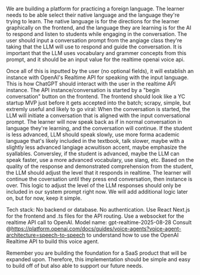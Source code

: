 We are building a platform for practicing a foreign language. The learner needs to be able select their native language and the language they're trying to learn. The native language is for the directions for the learner graphically on the frontend, and the language they are learning is for the AI to respond and listen to students while engaging in the conversation. The user should input a conversation prompt from the angiage class they're taking that the LLM will use to respond and guide the conversation. It is important that the LLM uses vocabulary and grammer concepts from this prompt, and it should be an input value for the realtime openai voice api.

Once all of this is inputted by the user (no optional fields), it will establish an instance with OpenAI's Realtime API for speaking with the input language. This is how ChatGPT should interact with the user in the realtime API instance. The API instance/conversation is started by a "begin conversation" button on the frontend. The frontend should look like a YC startup MVP just before it gets accepted into the batch; scrapy, simple, but extremly useful and likely to go viral:
When the conversation is started, the LLM will initiate a conversation that is aligned with the input conversational prompt. The learner will now speak back as if in normal conversation in language they're learning, and the conversation will continue. If the student is less advanced, LLM should speak slowly, use more forma academic language that's likely included in the textbook, talk slower, maybe with a slightly less advanced langiage acwuitison accent, maybe emphasize the syallables. Conversley, if the student is advanced, maybe the LLM can speak faster, use a more advanced vocabulary, use slang, etc. Based on the quality of the response and demonstrated comprehension from the student, the LLM should adjust the level that it responds in realtime. The learner will continue the coversation until they press end conversation, then instance is over. This logic to adjust the level of the LLM responses should only be included in our system prompt right now. We will add additional logic later on, but for now, keep it simple. 

Tech stack: No backend or database. No authentication. Use React Next.js for the frontend and .ts files for the API routing. Use a websocket for the realtime API call to OpenAI. 
Model name: gpt-realtime-2025-08-28
Consult @https://platform.openai.com/docs/guides/voice-agents?voice-agent-architecture=speech-to-speech to understand how to use the OpenAI Realtime API to build this voice agent.

Remember you are building the foundation for a SaaS product that will be expanded upon. Therefore, this implementation should be simple and easy to build off of but also able to support our future needs.

